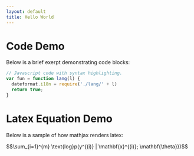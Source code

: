 ```yaml
---
layout: default
title: Hello World
---
```

# Code Demo

Below is a brief exerpt demonstrating code blocks:

```js
// Javascript code with syntax highlighting.
var fun = function lang(l) {
  dateformat.i18n = require('./lang/' + l)
  return true;
}
```

# Latex Equation Demo

Below is a sample of how mathjax renders latex:

$$\sum_{i=1}^{m} \text{log}p(y^{(i)} | \mathbf{x}^{(i)}; \mathbf{\theta}})$$
